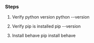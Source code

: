 ### Steps
1. Verify python version 
python --version

2. Verify pip is installed
pip --version

3. Install behave 
pip install behave
